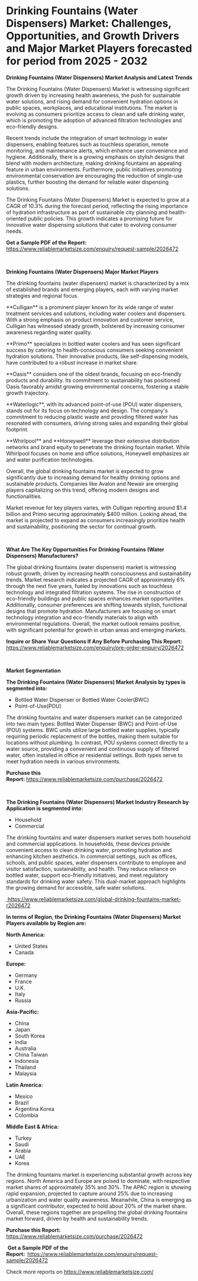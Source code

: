 <p><h1>Drinking Fountains (Water Dispensers) Market: Challenges, Opportunities, and Growth Drivers and Major Market Players forecasted for period from 2025 - 2032</h1></p><p><strong>Drinking Fountains (Water Dispensers) Market Analysis and Latest Trends</strong></p>
<p><p>The Drinking Fountains (Water Dispensers) Market is witnessing significant growth driven by increasing health awareness, the push for sustainable water solutions, and rising demand for convenient hydration options in public spaces, workplaces, and educational institutions. The market is evolving as consumers prioritize access to clean and safe drinking water, which is promoting the adoption of advanced filtration technologies and eco-friendly designs.</p><p>Recent trends include the integration of smart technology in water dispensers, enabling features such as touchless operation, remote monitoring, and maintenance alerts, which enhance user convenience and hygiene. Additionally, there is a growing emphasis on stylish designs that blend with modern architecture, making drinking fountains an appealing feature in urban environments. Furthermore, public initiatives promoting environmental conservation are encouraging the reduction of single-use plastics, further boosting the demand for reliable water dispensing solutions.</p><p>The Drinking Fountains (Water Dispensers) Market is expected to grow at a CAGR of 10.3% during the forecast period, reflecting the rising importance of hydration infrastructure as part of sustainable city planning and health-oriented public policies. This growth indicates a promising future for innovative water dispensing solutions that cater to evolving consumer needs.</p></p>
<p><strong>Get a Sample PDF of the Report:&nbsp;</strong> <a href="https://www.reliablemarketsize.com/enquiry/request-sample/2026472?utm_campaign=3509&utm_medium=2&utm_source=Github&utm_content=ia&utm_term=30032025&utm_id=drinking-fountains-water-dispensers">https://www.reliablemarketsize.com/enquiry/request-sample/2026472</a></p>
<p>&nbsp;</p>
<p><strong>Drinking Fountains (Water Dispensers) Major Market Players</strong></p>
<p><p>The drinking fountains (water dispensers) market is characterized by a mix of established brands and emerging players, each with varying market strategies and regional focus.</p><p>**Culligan** is a prominent player known for its wide range of water treatment services and solutions, including water coolers and dispensers. With a strong emphasis on product innovation and customer service, Culligan has witnessed steady growth, bolstered by increasing consumer awareness regarding water quality.</p><p>**Primo** specializes in bottled water coolers and has seen significant success by catering to health-conscious consumers seeking convenient hydration solutions. Their innovative products, like self-dispensing models, have contributed to a robust increase in market share.</p><p>**Oasis** considers one of the oldest brands, focusing on eco-friendly products and durability. Its commitment to sustainability has positioned Oasis favorably amidst growing environmental concerns, fostering a stable growth trajectory.</p><p>**Waterlogic**, with its advanced point-of-use (POU) water dispensers, stands out for its focus on technology and design. The company's commitment to reducing plastic waste and providing filtered water has resonated with consumers, driving strong sales and expanding their global footprint.</p><p>**Whirlpool** and **Honeywell** leverage their extensive distribution networks and brand equity to penetrate the drinking fountain market. While Whirlpool focuses on home and office solutions, Honeywell emphasizes air and water purification technologies.</p><p>Overall, the global drinking fountains market is expected to grow significantly due to increasing demand for healthy drinking options and sustainable products. Companies like Avalon and Newair are emerging players capitalizing on this trend, offering modern designs and functionalities.</p><p>Market revenue for key players varies, with Culligan reporting around $1.4 billion and Primo securing approximately $400 million. Looking ahead, the market is projected to expand as consumers increasingly prioritize health and sustainability, positioning the sector for continual growth.</p></p>
<p>&nbsp;</p>
<p><strong>What Are The Key Opportunities For Drinking Fountains (Water Dispensers) Manufacturers?</strong></p>
<p><p>The global drinking fountains (water dispensers) market is witnessing robust growth, driven by increasing health consciousness and sustainability trends. Market research indicates a projected CAGR of approximately 6% through the next five years, fueled by innovations such as touchless technology and integrated filtration systems. The rise in construction of eco-friendly buildings and public spaces enhances market opportunities. Additionally, consumer preferences are shifting towards stylish, functional designs that promote hydration. Manufacturers are focusing on smart technology integration and eco-friendly materials to align with environmental regulations. Overall, the market outlook remains positive, with significant potential for growth in urban areas and emerging markets.</p></p>
<p><strong>Inquire or Share Your Questions If Any Before Purchasing This Report:</strong> <a href="https://www.reliablemarketsize.com/enquiry/pre-order-enquiry/2026472?utm_campaign=3509&utm_medium=2&utm_source=Github&utm_content=ia&utm_term=30032025&utm_id=drinking-fountains-water-dispensers">https://www.reliablemarketsize.com/enquiry/pre-order-enquiry/2026472</a></p>
<p>&nbsp;</p>
<p><strong>Market Segmentation</strong></p>
<p><strong>The Drinking Fountains (Water Dispensers) Market Analysis by types is segmented into:</strong></p>
<p><ul><li>Bottled Water Dispenser or Bottled Water Cooler(BWC)</li><li>Point-of-Use(POU)</li></ul></p>
<p><p>The drinking fountains and water dispensers market can be categorized into two main types: Bottled Water Dispenser (BWC) and Point-of-Use (POU) systems. BWC units utilize large bottled water supplies, typically requiring periodic replacement of the bottles, making them suitable for locations without plumbing. In contrast, POU systems connect directly to a water source, providing a convenient and continuous supply of filtered water, often installed in office or residential settings. Both types serve to meet hydration needs in various environments.</p></p>
<p><strong>Purchase this Report:&nbsp;</strong><a href="https://www.reliablemarketsize.com/purchase/2026472?utm_campaign=3509&utm_medium=2&utm_source=Github&utm_content=ia&utm_term=30032025&utm_id=drinking-fountains-water-dispensers">https://www.reliablemarketsize.com/purchase/2026472</a></p>
<p>&nbsp;</p>
<p><strong>The Drinking Fountains (Water Dispensers) Market Industry Research by Application is segmented into:</strong></p>
<p><ul><li>Household</li><li>Commercial</li></ul></p>
<p><p>The drinking fountains and water dispensers market serves both household and commercial applications. In households, these devices provide convenient access to clean drinking water, promoting hydration and enhancing kitchen aesthetics. In commercial settings, such as offices, schools, and public spaces, water dispensers contribute to employee and visitor satisfaction, sustainability, and health. They reduce reliance on bottled water, support eco-friendly initiatives, and meet regulatory standards for drinking water safety. This dual-market approach highlights the growing demand for accessible, safe water solutions.</p></p>
<p><a href="https://www.reliablemarketsize.com/global-drinking-fountains-market-r2026472?utm_campaign=3509&utm_medium=2&utm_source=Github&utm_content=ia&utm_term=30032025&utm_id=drinking-fountains-water-dispensers">&nbsp;https://www.reliablemarketsize.com/global-drinking-fountains-market-r2026472</a></p>
<p><strong>In terms of Region, the Drinking Fountains (Water Dispensers) Market Players available by Region are:</strong></p>
<p>
    <p> <strong> North America: </strong>
        <ul>
            <li>United States</li>
            <li>Canada</li>
        </ul>
        </p> 
    <p> <strong> Europe: </strong>
        <ul>
            <li>Germany</li>
            <li>France</li>
            <li>U.K.</li>
            <li>Italy</li>
            <li>Russia</li>
        </ul>
        </p> 
    <p> <strong> Asia-Pacific: </strong>
        <ul>
            <li>China</li>
            <li>Japan</li>
            <li>South Korea</li>
            <li>India</li>
            <li>Australia</li>
            <li>China Taiwan</li>
            <li>Indonesia</li>
            <li>Thailand</li>
            <li>Malaysia</li>
        </ul>
        </p> 
    <p> <strong> Latin America: </strong>
        <ul>
            <li>Mexico</li>
            <li>Brazil</li>
            <li>Argentina Korea</li>
            <li>Colombia</li>
        </ul>
        </p> 
    <p> <strong> Middle East & Africa: </strong>
        <ul>
            <li>Turkey</li>
            <li>Saudi</li>
            <li>Arabia</li>
            <li>UAE</li>
            <li>Korea</li>
        </ul>
    </p>
    </p>
<p><p>The drinking fountains market is experiencing substantial growth across key regions. North America and Europe are poised to dominate, with respective market shares of approximately 35% and 30%. The APAC region is showing rapid expansion, projected to capture around 25% due to increasing urbanization and water quality awareness. Meanwhile, China is emerging as a significant contributor, expected to hold about 20% of the market share. Overall, these regions together are propelling the global drinking fountains market forward, driven by health and sustainability trends.</p></p>
<p><strong>Purchase this Report: </strong><a href="https://www.reliablemarketsize.com/purchase/2026472?utm_campaign=3509&utm_medium=2&utm_source=Github&utm_content=ia&utm_term=30032025&utm_id=drinking-fountains-water-dispensers">https://www.reliablemarketsize.com/purchase/2026472</a></p>
<p>&nbsp;<strong>Get a Sample PDF of the Report:&nbsp;&nbsp;</strong><a href="https://www.reliablemarketsize.com/enquiry/request-sample/2026472?utm_campaign=3509&utm_medium=2&utm_source=Github&utm_content=ia&utm_term=30032025&utm_id=drinking-fountains-water-dispensers">https://www.reliablemarketsize.com/enquiry/request-sample/2026472</a></p>
<p><strong></strong></p>
<p>Check more reports on <a href="https://www.reliablemarketsize.com/?utm_campaign=3509&utm_medium=2&utm_source=Github&utm_content=ia&utm_term=30032025&utm_id=drinking-fountains-water-dispensers">https://www.reliablemarketsize.com/</a></p>